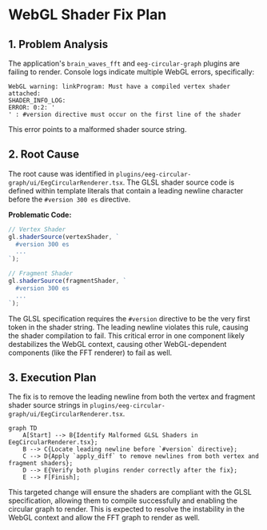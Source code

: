 # WebGL Shader Fix Plan

## 1. Problem Analysis

The application's `brain_waves_fft` and `eeg-circular-graph` plugins are failing to render. Console logs indicate multiple WebGL errors, specifically:

```
WebGL warning: linkProgram: Must have a compiled vertex shader attached:
SHADER_INFO_LOG:
ERROR: 0:2: '
' : #version directive must occur on the first line of the shader
```

This error points to a malformed shader source string.

## 2. Root Cause

The root cause was identified in `plugins/eeg-circular-graph/ui/EegCircularRenderer.tsx`. The GLSL shader source code is defined within template literals that contain a leading newline character before the `#version 300 es` directive.

**Problematic Code:**
```typescript
// Vertex Shader
gl.shaderSource(vertexShader, `
  #version 300 es
  ...
`);

// Fragment Shader
gl.shaderSource(fragmentShader, `
  #version 300 es
  ...
`);
```

The GLSL specification requires the `#version` directive to be the very first token in the shader string. The leading newline violates this rule, causing the shader compilation to fail. This critical error in one component likely destabilizes the WebGL context, causing other WebGL-dependent components (like the FFT renderer) to fail as well.

## 3. Execution Plan

The fix is to remove the leading newline from both the vertex and fragment shader source strings in `plugins/eeg-circular-graph/ui/EegCircularRenderer.tsx`.

```mermaid
graph TD
    A[Start] --> B{Identify Malformed GLSL Shaders in EegCircularRenderer.tsx};
    B --> C{Locate leading newline before `#version` directive};
    C --> D{Apply `apply_diff` to remove newlines from both vertex and fragment shaders};
    D --> E{Verify both plugins render correctly after the fix};
    E --> F[Finish];
```

This targeted change will ensure the shaders are compliant with the GLSL specification, allowing them to compile successfully and enabling the circular graph to render. This is expected to resolve the instability in the WebGL context and allow the FFT graph to render as well.